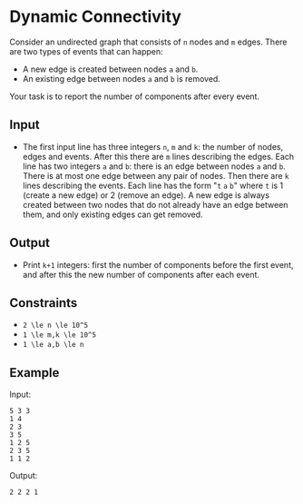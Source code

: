 # Dynamic Connectivity 

Consider an undirected graph that consists of ```n``` nodes and ```m``` edges. There are two types of events that can happen:

- A new edge is created between nodes ```a``` and ```b```.
- An existing edge between nodes ```a``` and ```b``` is removed.

Your task is to report the number of components after every event.
## Input
- The first input line has three integers ```n```, ```m``` and ```k```: the number of nodes, edges and events.
After this there are ```m``` lines describing the edges. Each line has two integers ```a``` and ```b```: there is an edge between nodes ```a``` and ```b```. There is at most one edge between any pair of nodes.
Then there are ```k``` lines describing the events. Each line has the form "```t``` ```a``` ```b```" where ```t``` is 1 (create a new edge) or 2 (remove an edge). A new edge is always created between two nodes that do not already have an edge between them, and only existing edges can get removed.
## Output
- Print ```k+1``` integers: first the number of components before the first event, and after this the new number of components after each event.
## Constraints

- ```2 \le n \le 10^5```
- ```1 \le m,k \le 10^5```
- ```1 \le a,b \le n```

## Example
Input:
```
5 3 3
1 4
2 3
3 5
1 2 5
2 3 5
1 1 2
```

Output:
```
2 2 2 1
```
